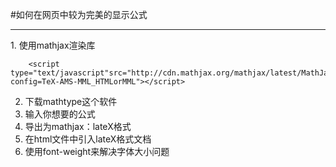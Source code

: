 #如何在网页中较为完美的显示公式
<hr>
1. 使用mathjax渲染库

		<script type="text/javascript"src="http://cdn.mathjax.org/mathjax/latest/MathJax.js?config=TeX-AMS-MML_HTMLorMML"></script>
		
2. 下载mathtype这个软件
3. 输入你想要的公式
4. 导出为mathjax：lateX格式
5. 在html文件中引入lateX格式文档
6. 使用font-weight来解决字体大小问题

	